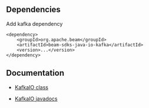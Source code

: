 ## Dependencies

Add kafka dependency
```maven
<dependency>
    <groupId>org.apache.beam</groupId>
    <artifactId>beam-sdks-java-io-kafka</artifactId>
    <version>...</version>
</dependency>
```

## Documentation

- [KafkaIO class](https://github.com/apache/beam/blob/master/sdks/java/io/kafka/src/main/java/org/apache/beam/sdk/io/kafka/KafkaIO.java)

- [KafkaIO javadocs](https://beam.apache.org/documentation/sdks/javadoc/2.0.0/org/apache/beam/sdk/io/kafka/KafkaIO.html)